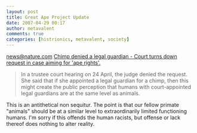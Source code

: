 ```yaml
---
layout: post
title: Great Ape Project Update
date: 2007-04-29 00:17
author: metavalent
comments: true
categories: [histrionics, metavalent, society]
---
```

news@nature.com <a href="http://www.nature.com/news/2007/070423/full/070423-9.html">Chimp denied a legal guardian - Court turns down request in case aiming for 'ape rights'.</a><br />
<blockquote>I<span class="articletext">n a trustee court hearing on 24 April, the judge denied the request. She said that if she appointed a legal guardian for a chimp, then this might create the public perception that humans with court-appointed legal guardians are at the same level as animals.<br />
</span></blockquote>This is an antithetical non sequitur. <span class="articletext"></span>The point is that our fellow primate "animals" should be at a similar level to extraordinarily limited functioning humans. I'm sorry if this offends the human racists, but offense or lack thereof does nothing to alter reality.<br />
<span class="articletext"></span><blockquote></blockquote>
